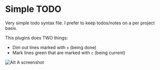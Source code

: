 # Simple TODO

Very simple todo syntax file. I prefer to keep todos/notes on a per
project basis. 

This plugins does TWO things:

* Dim out lines marked with ```x``` (being done)
* Mark lines green that are marked with ```c``` (being current)

![Alt A screenshot](https://www.evernote.com/shard/s98/sh/5c980715-f0dc-4d16-a408-1ae7c49bc519/c84cfe41be3a44ac5cd4fd41f0ea3018 "A screenshot")
